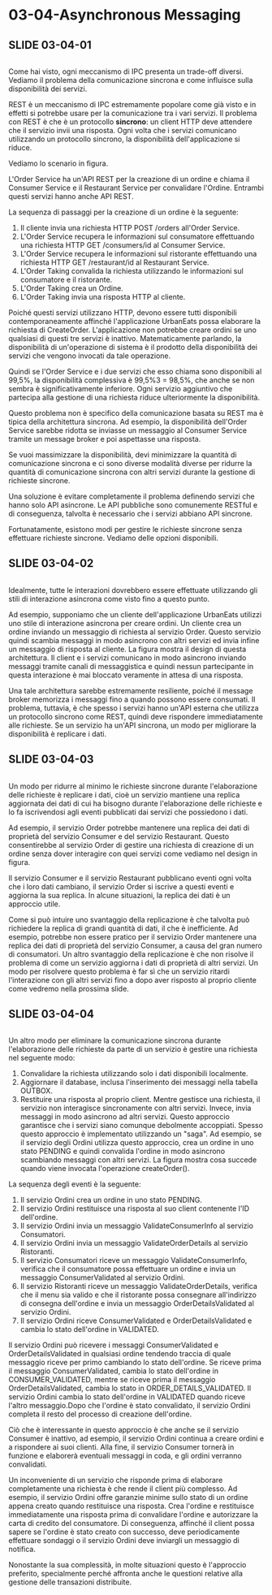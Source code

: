 # 03-04-Asynchronous Messaging

## SLIDE 03-04-01

<figure><img src="../.gitbook/assets/Screenshot 2023-08-20 alle 22.33.56.png" alt=""><figcaption></figcaption></figure>

Come hai visto, ogni meccanismo di IPC presenta un trade-off diversi. Vediamo il problema della comunicazione sincrona e come influisce sulla disponibilità dei servizi.

REST è un meccanismo di IPC estremamente popolare come già visto e in effetti si potrebbe usare per la comunicazione tra i vari servizi. Il problema con REST è che è un protocollo **sincrono**: un client HTTP deve attendere che il servizio invii una risposta. Ogni volta che i servizi comunicano utilizzando un protocollo sincrono, la disponibilità dell'applicazione si riduce.

Vediamo lo scenario in figura.&#x20;

L'Order Service ha un'API REST per la creazione di un ordine e chiama il Consumer Service e il Restaurant Service per convalidare l'Ordine. Entrambi questi servizi hanno anche API REST.

La sequenza di passaggi per la creazione di un ordine è la seguente:

1. Il cliente invia una richiesta HTTP POST /orders all'Order Service.
2. L'Order Service recupera le informazioni sul consumatore effettuando una richiesta HTTP GET /consumers/id al Consumer Service.
3. L'Order Service recupera le informazioni sul ristorante effettuando una richiesta HTTP GET /restaurant/id al Restaurant Service.
4. L'Order Taking convalida la richiesta utilizzando le informazioni sul consumatore e il ristorante.
5. L'Order Taking crea un Ordine.
6. L'Order Taking invia una risposta HTTP al cliente.

Poiché questi servizi utilizzano HTTP, devono essere tutti disponibili contemporaneamente affinché l'applicazione UrbanEats possa elaborare la richiesta di CreateOrder. L'applicazione non potrebbe creare ordini se uno qualsiasi di questi tre servizi è inattivo. Matematicamente parlando, la disponibilità di un'operazione di sistema è il prodotto della disponibilità dei servizi che vengono invocati da tale operazione.&#x20;

Quindi se l'Order Service e i due servizi che esso chiama sono disponibili al 99,5%, la disponibilità complessiva è 99,5%3 = 98,5%, che anche se non sembra è significativamente inferiore. Ogni servizio aggiuntivo che partecipa alla gestione di una richiesta riduce ulteriormente la disponibilità.

Questo problema non è specifico della comunicazione basata su REST ma è tipica della architettura sincrona. Ad esempio, la disponibilità dell'Order Service sarebbe ridotta se inviasse un messaggio al Consumer Service tramite un message broker e poi aspettasse una risposta.

Se vuoi massimizzare la disponibilità, devi minimizzare la quantità di comunicazione sincrona e ci sono diverse modalità diverse per ridurre la quantità di comunicazione sincrona con altri servizi durante la gestione di richieste sincrone.&#x20;

Una soluzione è evitare completamente il problema definendo servizi che hanno solo API asincrone. Le API pubbliche sono comunemente RESTful e di conseguenza, talvolta è necessario che i servizi abbiano API sincrone.

Fortunatamente, esistono modi per gestire le richieste sincrone senza effettuare richieste sincrone. Vediamo delle opzioni disponibili.

## SLIDE 03-04-02

<figure><img src="../.gitbook/assets/Screenshot 2023-08-20 alle 22.42.55.png" alt=""><figcaption></figcaption></figure>

Idealmente, tutte le interazioni dovrebbero essere effettuate utilizzando gli stili di interazione asincrona come visto fino a questo punto.&#x20;

Ad esempio, supponiamo che un cliente dell'applicazione UrbanEats utilizzi uno stile di interazione asincrona per creare ordini. Un cliente crea un ordine inviando un messaggio di richiesta al servizio Order. Questo servizio quindi scambia messaggi in modo asincrono con altri servizi ed invia infine un messaggio di risposta al cliente. La figura mostra il design di questa architettura. Il client e i servizi comunicano in modo asincrono inviando messaggi tramite canali di messaggistica e quindi nessun partecipante in questa interazione è mai bloccato veramente in attesa di una risposta.

Una tale architettura sarebbe estremamente resiliente, poiché il message broker memorizza i messaggi fino a quando possono essere consumati. Il problema, tuttavia, è che spesso i servizi hanno un'API esterna che utilizza un protocollo sincrono come REST, quindi deve rispondere immediatamente alle richieste. Se un servizio ha un'API sincrona, un modo per migliorare la disponibilità è replicare i dati.&#x20;

## SLIDE 03-04-03

<figure><img src="../.gitbook/assets/image.png" alt=""><figcaption></figcaption></figure>

Un modo per ridurre al minimo le richieste sincrone durante l'elaborazione delle richieste è replicare i dati, cioè un servizio mantiene una replica aggiornata dei dati di cui ha bisogno durante l'elaborazione delle richieste e lo fa iscrivendosi agli eventi pubblicati dai servizi che possiedono i dati.&#x20;

Ad esempio, il servizio Order potrebbe mantenere una replica dei dati di proprietà del servizio Consumer e del servizio Restaurant. Questo consentirebbe al servizio Order di gestire una richiesta di creazione di un ordine senza dover interagire con quei servizi come vediamo nel design in figura.&#x20;

Il servizio Consumer e il servizio Restaurant pubblicano eventi ogni volta che i loro dati cambiano, il servizio Order si iscrive a questi eventi e aggiorna la sua replica. In alcune situazioni, la replica dei dati è un approccio utile.&#x20;

Come si può intuire uno svantaggio della replicazione è che talvolta può richiedere la replica di grandi quantità di dati, il che è inefficiente. Ad esempio, potrebbe non essere pratico per il servizio Order mantenere una replica dei dati di proprietà del servizio Consumer, a causa del gran numero di consumatori. Un altro svantaggio della replicazione è che non risolve il problema di come un servizio aggiorna i dati di proprietà di altri servizi. Un modo per risolvere questo problema è far sì che un servizio ritardi l'interazione con gli altri servizi fino a dopo aver risposto al proprio cliente come vedremo nella prossima slide.&#x20;

## SLIDE 03-04-04

<figure><img src="../.gitbook/assets/Screenshot 2023-08-20 alle 22.52.48.png" alt=""><figcaption></figcaption></figure>

Un altro modo per eliminare la comunicazione sincrona durante l'elaborazione delle richieste da parte di un servizio è gestire una richiesta nel seguente modo:

1. Convalidare la richiesta utilizzando solo i dati disponibili localmente.
2. Aggiornare il database, inclusa l'inserimento dei messaggi nella tabella OUTBOX.
3. Restituire una risposta al proprio client. Mentre gestisce una richiesta, il servizio non interagisce sincronamente con altri servizi. Invece, invia messaggi in modo asincrono ad altri servizi. Questo approccio garantisce che i servizi siano comunque debolmente accoppiati. Spesso questo approccio è implementato utilizzando un "saga". Ad esempio, se il servizio degli Ordini utilizza questo approccio, crea un ordine in uno stato PENDING e quindi convalida l'ordine in modo asincrono scambiando messaggi con altri servizi. La figura mostra cosa succede quando viene invocata l'operazione createOrder().&#x20;

La sequenza degli eventi è la seguente:

1. Il servizio Ordini crea un ordine in uno stato PENDING.
2. Il servizio Ordini restituisce una risposta al suo client contenente l'ID dell'ordine.
3. Il servizio Ordini invia un messaggio ValidateConsumerInfo al servizio Consumatori.
4. Il servizio Ordini invia un messaggio ValidateOrderDetails al servizio Ristoranti.
5. Il servizio Consumatori riceve un messaggio ValidateConsumerInfo, verifica che il consumatore possa effettuare un ordine e invia un messaggio ConsumerValidated al servizio Ordini.
6. Il servizio Ristoranti riceve un messaggio ValidateOrderDetails, verifica che il menu sia valido e che il ristorante possa consegnare all'indirizzo di consegna dell'ordine e invia un messaggio OrderDetailsValidated al servizio Ordini.
7. Il servizio Ordini riceve ConsumerValidated e OrderDetailsValidated e cambia lo stato dell'ordine in VALIDATED.

Il servizio Ordini può ricevere i messaggi ConsumerValidated e OrderDetailsValidated in qualsiasi ordine tendendo traccia di quale messaggio riceve per primo cambiando lo stato dell'ordine. Se riceve prima il messaggio ConsumerValidated, cambia lo stato dell'ordine in CONSUMER\_VALIDATED, mentre se riceve prima il messaggio OrderDetailsValidated, cambia lo stato in ORDER\_DETAILS\_VALIDATED. Il servizio Ordini cambia lo stato dell'ordine in VALIDATED quando riceve l'altro messaggio.Dopo che l'ordine è stato convalidato, il servizio Ordini completa il resto del processo di creazione dell'ordine.&#x20;

Ciò che è interessante in questo approccio è che anche se il servizio Consumer è inattivo, ad esempio, il servizio Ordini continua a creare ordini e a rispondere ai suoi clienti. Alla fine, il servizio Consumer tornerà in funzione e elaborerà eventuali messaggi in coda, e gli ordini verranno convalidati.&#x20;

Un inconveniente di un servizio che risponde prima di elaborare completamente una richiesta è che rende il client più complesso. Ad esempio, il servizio Ordini offre garanzie minime sullo stato di un ordine appena creato quando restituisce una risposta. Crea l'ordine e restituisce immediatamente una risposta prima di convalidare l'ordine e autorizzare la carta di credito del consumatore. Di conseguenza, affinché il client possa sapere se l'ordine è stato creato con successo, deve periodicamente effettuare sondaggi o il servizio Ordini deve inviargli un messaggio di notifica.&#x20;

Nonostante la sua complessità, in molte situazioni questo è l'approccio preferito, specialmente perché affronta anche le questioni relative alla gestione delle transazioni distribuite.&#x20;

